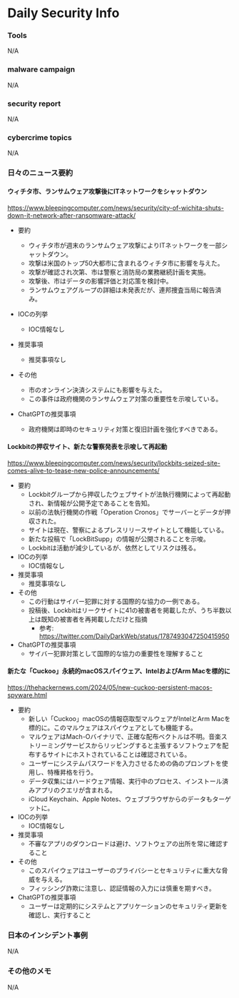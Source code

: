 # Daily Security Info

### Tools
N/A

### malware campaign
N/A

### security report
N/A

### cybercrime topics
N/A

### 日々のニュース要約

#### ウィチタ市、ランサムウェア攻撃後にITネットワークをシャットダウン
https://www.bleepingcomputer.com/news/security/city-of-wichita-shuts-down-it-network-after-ransomware-attack/

- 要約
    - ウィチタ市が週末のランサムウェア攻撃によりITネットワークを一部シャットダウン。
    - 攻撃は米国のトップ50大都市に含まれるウィチタ市に影響を与えた。
    - 攻撃が確認され次第、市は警察と消防局の業務継続計画を実施。
    - 攻撃後、市はデータの影響評価と対応策を検討中。
    - ランサムウェアグループの詳細は未発表だが、連邦捜査当局に報告済み。
- IOCの列挙
    - IOC情報なし

- 推奨事項
    - 推奨事項なし
- その他
    - 市のオンライン決済システムにも影響を与えた。
    - この事件は政府機関のランサムウェア対策の重要性を示唆している。
- ChatGPTの推奨事項
    - 政府機関は即時のセキュリティ対策と復旧計画を強化すべきである。

#### Lockbitの押収サイト、新たな警察発表を示唆して再起動
https://www.bleepingcomputer.com/news/security/lockbits-seized-site-comes-alive-to-tease-new-police-announcements/

- 要約
    - Lockbitグループから押収したウェブサイトが法執行機関によって再起動され、新情報が公開予定であることを告知。
    - 以前の法執行機関の作戦「Operation Cronos」でサーバーとデータが押収された。
    - サイトは現在、警察によるプレスリリースサイトとして機能している。
    - 新たな投稿で「LockBitSupp」の情報が公開されることを示唆。
    - Lockbitは活動が減少しているが、依然としてリスクは残る。
- IOCの列挙
    - IOC情報なし
- 推奨事項
    - 推奨事項なし
- その他
    - この行動はサイバー犯罪に対する国際的な協力の一例である。
    - 投稿後、Lockbitはリークサイトに41の被害者を掲載したが、うち半数以上は既知の被害者を再掲載しただけと指摘
      - 参考: https://twitter.com/DailyDarkWeb/status/1787493047250415950
- ChatGPTの推奨事項
    - サイバー犯罪対策として国際的な協力の重要性を理解すること

#### 新たな「Cuckoo」永続的macOSスパイウェア、IntelおよびArm Macを標的に
https://thehackernews.com/2024/05/new-cuckoo-persistent-macos-spyware.html

- 要約
    - 新しい「Cuckoo」macOSの情報窃取型マルウェアがIntelとArm Macを標的に。このマルウェアはスパイウェアとしても機能する。
    - マルウェアはMach-Oバイナリで、正確な配布ベクトルは不明。音楽ストリーミングサービスからリッピングすると主張するソフトウェアを配布するサイトにホストされていることは確認されている。
    - ユーザーにシステムパスワードを入力させるための偽のプロンプトを使用し、特権昇格を行う。
    - データ収集にはハードウェア情報、実行中のプロセス、インストール済みアプリのクエリが含まれる。
    - iCloud Keychain、Apple Notes、ウェブブラウザからのデータもターゲットに。
- IOCの列挙
    - IOC情報なし
- 推奨事項
    - 不審なアプリのダウンロードは避け、ソフトウェアの出所を常に確認すること
- その他
    - このスパイウェアはユーザーのプライバシーとセキュリティに重大な脅威を与える。
    - フィッシング詐欺に注意し、認証情報の入力には慎重を期すべき。
- ChatGPTの推奨事項
    - ユーザーは定期的にシステムとアプリケーションのセキュリティ更新を確認し、実行すること

### 日本のインシデント事例
N/A

### その他のメモ
N/A